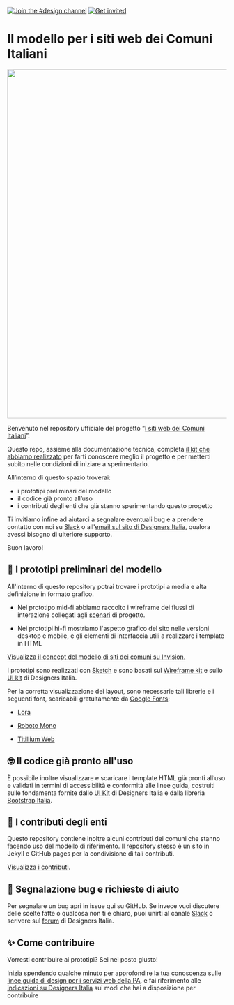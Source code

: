 [![Join the #design channel](https://img.shields.io/badge/Slack%20channel-%23design-blue.svg)](https://developersitalia.slack.com/messages/C7658JRJR/)
[![Get invited](https://slack.developers.italia.it/badge.svg)](https://slack.developers.italia.it/)

# Il modello per i siti web dei Comuni Italiani

 <img src="https://github.com/italia/design-comuni-prototipi/blob/master/cover-image.png" width="800"> 
 
Benvenuto nel repository ufficiale del progetto “[I siti web dei Comuni Italiani](https://italia.github.io/design-comuni-prototipi/)”. 

Questo repo, assieme alla documentazione tecnica, completa [il kit che abbiamo realizzato](https://italia.github.io/design-comuni-prototipi/it/kit.html) per farti conoscere meglio il progetto e per metterti subito nelle condizioni di iniziare a sperimentarlo.

All’interno di questo spazio troverai:

- i prototipi preliminari del modello
- il codice già pronto all’uso
- i contributi degli enti che già stanno sperimentando questo progetto

Ti invitiamo infine ad aiutarci a segnalare eventuali bug e a prendere contatto con noi su [Slack](https://slack.developers.italia.it/) o all'[email sul sito di Designers Italia](https://designers.italia.it/contatti/), qualora avessi bisogno di ulteriore supporto. 

Buon lavoro!

## 📒 I prototipi preliminari del modello

All'interno di questo repository potrai trovare i prototipi a media e alta definizione in formato grafico.

- Nel prototipo mid-fi abbiamo raccolto i wireframe dei flussi di interazione collegati agli [scenari](https://docs.google.com/spreadsheets/d/1Z_YgxckqlWJIBOOXpzMlpzbPfElMLA50-4grsndEX20/edit?usp=sharing) di progetto.

- Nei prototipi hi-fi mostriamo l'aspetto grafico del sito nelle versioni desktop e mobile, e  gli elementi di interfaccia utili a realizzare i template in HTML

[Visualizza il concept del modello di siti dei comuni su Invision.](https://invis.io/Q2OTF1RMNUB)

I prototipi sono realizzati con [Sketch](https://www.sketch.com/) e sono basati sul [Wireframe kit](https://designers.italia.it/kit/wireframe-kit/) e sullo [UI kit](https://designers.italia.it/kit/ui-kit/) di Designers Italia.

Per la corretta visualizzazione dei layout, sono necessarie tali librerie e i seguenti font, scaricabili gratuitamente da [Google Fonts](https://fonts.google.com/): 

- [Lora](https://fonts.google.com/specimen/Lora)

- [Roboto Mono](https://fonts.google.com/specimen/Roboto+Mono)

- [Titillium Web](https://fonts.google.com/specimen/Titillium+Web)

## 🤓 Il codice già pronto all'uso

È possibile inoltre visualizzare e scaricare i template HTML già pronti all’uso e validati in termini di accessibilità e conformità alle linee guida, costruiti sulle fondamenta fornite dallo [UI Kit](https://github.com/italia/design-ui-kit) di Designers Italia e dalla libreria [Bootstrap Italia](https://italia.github.io/bootstrap-italia/).

## 🤩 I contributi degli enti

Questo repository contiene inoltre alcuni contributi dei comuni che stanno facendo uso del modello di riferimento. Il repository stesso è un sito in Jekyll e GitHub pages per la condivisione di tali contributi.

[Visualizza i contributi](https://italia.github.io/design-comuni-prototipi/it/esempi.html).

## 🔧 Segnalazione bug e richieste di aiuto

Per segnalare un bug apri in issue qui su GitHub. Se invece vuoi discutere delle scelte fatte o qualcosa non ti è chiaro, puoi unirti al canale [Slack](https://slack.developers.italia.it/) o scrivere sul [forum](https://forum.italia.it/c/design) di Designers Italia.

## ✨ Come contribuire

Vorresti contribuire ai prototipi? Sei nel posto giusto!

Inizia spendendo qualche minuto per approfondire la tua conoscenza sulle [linee guida di design per i servizi web della PA](https://docs.italia.it/italia/designers-italia/design-linee-guida-docs/it/stabile/), e fai riferimento alle [indicazioni su Designers Italia](https://designers.italia.it/come-partecipo/) sui modi che hai a disposizione per contribuire
